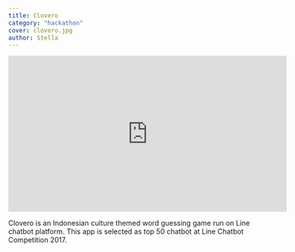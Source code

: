 ```yaml
---
title: Clovero
category: "hackathon"
cover: clovero.jpg
author: Stella
---
```


<iframe width="560" height="315" src="https://www.youtube.com/embed/WfSYXDp796E" frameborder="0" allow="accelerometer; encrypted-media; gyroscope; picture-in-picture" allowfullscreen></iframe>

Clovero is an Indonesian culture themed word guessing game run on Line chatbot platform. This app is selected as top 50 chatbot at Line Chatbot Competition 2017.
